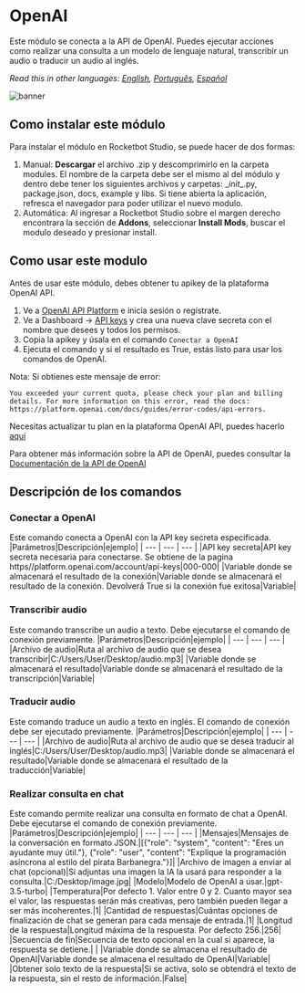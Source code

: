 # OpenAI
  
Este módulo se conecta a la API de OpenAI. Puedes ejecutar acciones como realizar una consulta a un modelo de lenguaje natural, transcribir un audio o traducir un audio al inglés.  

*Read this in other languages: [English](Manual_OpenAI.md), [Português](Manual_OpenAI.pr.md), [Español](Manual_OpenAI.es.md)*

![banner](imgs/Banner_OpenAI.png)
## Como instalar este módulo
  
Para instalar el módulo en Rocketbot Studio, se puede hacer de dos formas:
1. Manual: __Descargar__ el archivo .zip y descomprimirlo en la carpeta modules. El nombre de la carpeta debe ser el mismo al del módulo y dentro debe tener los siguientes archivos y carpetas: \__init__.py, package.json, docs, example y libs. Si tiene abierta la aplicación, refresca el navegador para poder utilizar el nuevo modulo.
2. Automática: Al ingresar a Rocketbot Studio sobre el margen derecho encontrara la sección de **Addons**, seleccionar **Install Mods**, buscar el modulo deseado y presionar install.  

## Como usar este modulo

Antes de usar este módulo, debes obtener tu apikey de la plataforma OpenAI API.

1. Ve a [OpenAI API Platform](https://platform.openai.com/docs/overview) e inicia sesión o regístrate.
2. Ve a Dashboard -> [API keys](https://platform.openai.com/api-keys) y crea una nueva clave secreta con el nombre que desees y todos los permisos.
3. Copia la apikey y úsala en el comando `Conectar a OpenAI`
4. Ejecuta el comando y si el resultado es True, estás listo para usar los comandos de OpenAI.

Nota: Si obtienes este mensaje de error:

`You exceeded your current quota, please check your plan and billing details. For more information on this error, read the docs: https://platform.openai.com/docs/guides/error-codes/api-errors.`

Necesitas actualizar tu plan en la plataforma OpenAI API, puedes hacerlo [aquí](https://platform.openai.com/settings/organization/billing/overview)

Para obtener más información sobre la API de OpenAI, puedes consultar la [Documentación de la API de OpenAI](https://platform.openai.com/docs/api-reference/introduction)

## Descripción de los comandos

### Conectar a OpenAI
  
Este comando conecta a OpenAI con la API key secreta especificada.
|Parámetros|Descripción|ejemplo|
| --- | --- | --- |
|API key secreta|API key secreta necesaria para conectarse. Se obtiene de la pagina https//platform.openai.com/account/api-keys|000-000|
|Variable donde se almacenará el resultado de la conexión|Variable donde se almacenará el resultado de la conexión. Devolverá True si la conexión fue exitosa|Variable|

### Transcribir audio
  
Este comando transcribe un audio a texto. Debe ejecutarse el comando de conexión previamente.
|Parámetros|Descripción|ejemplo|
| --- | --- | --- |
|Archivo de audio|Ruta al archivo de audio que se desea transcribir|C:/Users/User/Desktop/audio.mp3|
|Variable donde se almacenará el resultado|Variable donde se almacenará el resultado de la transcripción|Variable|

### Traducir audio
  
Este comando traduce un audio a texto en inglés. El comando de conexión debe ser ejecutado previamente.
|Parámetros|Descripción|ejemplo|
| --- | --- | --- |
|Archivo de audio|Ruta al archivo de audio que se desea traducir al inglés|C:/Users/User/Desktop/audio.mp3|
|Variable donde se almacenará el resultado|Variable donde se almacenará el resultado de la traducción|Variable|

### Realizar consulta en chat
  
Este comando permite realizar una consulta en formato de chat a OpenAI. Debe ejecutarse el comando de conexión previamente.
|Parámetros|Descripción|ejemplo|
| --- | --- | --- |
|Mensajes|Mensajes de la conversación en formato JSON.|[{"role": "system", "content": "Eres un ayudante muy útil."}, {"role": "user", "content": "Explique la programación asíncrona al estilo del pirata Barbanegra."}]|
|Archivo de imagen a enviar al chat (opcional)|Si adjuntas una imagen la IA la usará para responder a la consulta.|C:/Desktop/image.jpg|
|Modelo|Modelo de OpenAI a usar.|gpt-3.5-turbo|
|Temperatura|Por defecto 1. Valor entre 0 y 2. Cuanto mayor sea el valor, las respuestas serán más creativas, pero también pueden llegar a ser más incoherentes.|1|
|Cantidad de respuestas|Cuántas opciones de finalización de chat se generan para cada mensaje de entrada.|1|
|Longitud de la respuesta|Longitud máxima de la respuesta. Por defecto 256.|256|
|Secuencia de fin|Secuencia de texto opcional en la cual si aparece, la respuesta se detiene.| |
|Variable donde se almacena el resultado de OpenAI|Variable donde se almacena el resultado de OpenAI|Variable|
|Obtener solo texto de la respuesta|Si se activa, solo se obtendrá el texto de la respuesta, sin el resto de información.|False|
